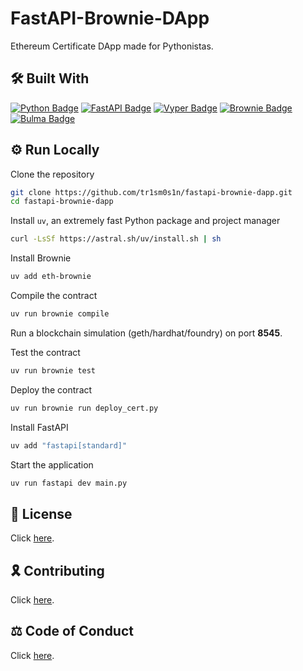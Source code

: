 # FastAPI-Brownie-DApp

Ethereum Certificate DApp made for Pythonistas.

## 🛠 Built With

[![Python Badge](https://img.shields.io/badge/Python-3776AB?logo=python&logoColor=fff&style=for-the-badge)](https://www.python.org/)
[![FastAPI Badge](https://img.shields.io/badge/FastAPI-009688?logo=fastapi&logoColor=fff&style=for-the-badge)](https://fastapi.tiangolo.com)
[![Vyper Badge](https://img.shields.io/badge/Vyper-3C3C3D?logo=ethereum&logoColor=fff&style=for-the-badge)](https://docs.vyperlang.org/en/stable/)
[![Brownie Badge](https://img.shields.io/badge/Brownie-3C3C3D?logo=ethereum&logoColor=fff&style=for-the-badge)](https://eth-brownie.readthedocs.io/en/stable/)
[![Bulma Badge](https://img.shields.io/badge/Bulma-00D1B2?logo=bulma&logoColor=fff&style=for-the-badge)](https://bulma.io/)

## ⚙️ Run Locally

Clone the repository

```bash
git clone https://github.com/tr1sm0s1n/fastapi-brownie-dapp.git
cd fastapi-brownie-dapp
```

Install `uv`, an extremely fast Python package and project manager

```sh
curl -LsSf https://astral.sh/uv/install.sh | sh
```

Install Brownie

```sh
uv add eth-brownie
```

Compile the contract

```sh
uv run brownie compile
```

Run a blockchain simulation (geth/hardhat/foundry) on port **8545**.

Test the contract

```sh
uv run brownie test
```

Deploy the contract

```sh
uv run brownie run deploy_cert.py
```

Install FastAPI

```sh
uv add "fastapi[standard]"
```

Start the application

```sh
uv run fastapi dev main.py
```

## 📜 License

Click [here](./LICENSE.md).

## 🎗️ Contributing

Click [here](./CONTRIBUTING.md).

## ⚖️ Code of Conduct

Click [here](./CODE_OF_CONDUCT.md).
